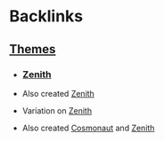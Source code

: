 
# Backlinks
## [Themes](<Themes.md>)
- ### [Zenith](<Zenith.md>)

- Also created [Zenith](<Zenith.md>)

- Variation on [Zenith](<Zenith.md>)

- Also created [Cosmonaut](<Cosmonaut.md>) and [Zenith](<Zenith.md>)

